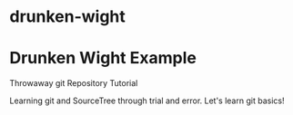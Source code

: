 # drunken-wight
Drunken Wight Example
==================================================================

Throwaway git Repository Tutorial

Learning git and SourceTree through trial and error.
Let's learn git basics!